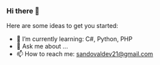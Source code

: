 ### Hi there 👋




Here are some ideas to get you started:

- 🌱 I’m currently learning: C#, Python, PHP
- 💬 Ask me about ...
- 📫 How to reach me: sandovaldev21@gmail.com

